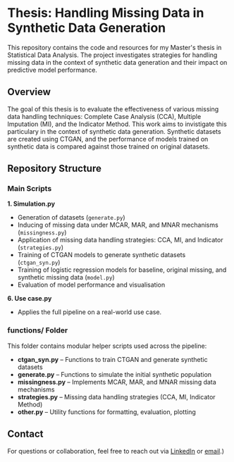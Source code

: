 # Thesis: Handling Missing Data in Synthetic Data Generation

This repository contains the code and resources for my Master's thesis in Statistical Data Analysis. The project investigates strategies for handling missing data in the context of synthetic data generation and their impact on predictive model performance.

## Overview

The goal of this thesis is to evaluate the effectiveness of various missing data handling techniques: Complete Case Analysis (CCA), Multiple Imputation (MI), and the Indicator Method. This work aims to invistigate this particulary in the context of synthetic data generation. Synthetic datasets are created using CTGAN, and the performance of models trained on synthetic data is compared against those trained on original datasets.

## Repository Structure

### Main Scripts

**1. Simulation.py** 

   - Generation of datasets (`generate.py`)   
   - Inducing of missing data under MCAR, MAR, and MNAR mechanisms (`missingness.py`)  
   - Application of missing data handling strategies: CCA, MI, and Indicator (`strategies.py`)
   - Training of CTGAN models to generate synthetic datasets (`ctgan_syn.py`) 
   - Training of logistic regression models for baseline, original missing, and synthetic missing data (`model.py`)
   - Evaluation of model performance and visualisation 

**6. Use case.py**  
   - Applies the full pipeline on a real-world use case.

### functions/ Folder

This folder contains modular helper scripts used across the pipeline:

- **ctgan_syn.py** – Functions to train CTGAN and generate synthetic datasets  
- **generate.py** – Functions to simulate the initial synthetic population  
- **missingness.py** – Implements MCAR, MAR, and MNAR missing data mechanisms  
- **strategies.py** – Missing data handling strategies (CCA, MI, Indicator Method)  
- **other.py** – Utility functions for formatting, evaluation, plotting

## Contact

For questions or collaboration, feel free to reach out via [LinkedIn](https://www.linkedin.com/in/marcin-j%C4%99drych-290435165/) or [email](marcin.jedrych@ugent.be).)
